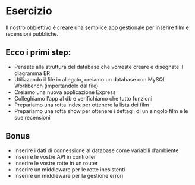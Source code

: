 # Esercizio
Il nostro obbiettivo é creare una semplice app gestionale per inserire film e recensioni pubbliche.

## Ecco i primi step:
- Pensate alla struttura del database che vorreste creare e disegnate il diagramma ER
- Utilizzando il file in allegato, creiamo un database con MySQL Workbench (importandolo dal file)
- Creiamo una nuova applicazione Express
- Colleghiamo l’app al db e verifichiamo che tutto funzioni
- Prepariamo una rotta index per ottenere la lista dei film
- Prepariamo una rotta show per ottenere i dettagli di un singolo film e le sue recensioni

## Bonus
- Inserire i dati di connessione al database come variabili d’ambiente
- Inserire le vostre API in controller
- Inserire le vostre rotte in un router
- Inserire un middleware per le rotte inesistenti
- Inserire un middleware per la gestione errori
